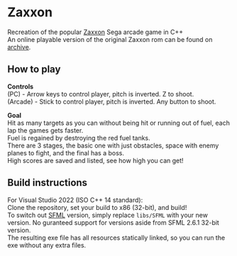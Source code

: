 # Zaxxon
Recreation of the popular [Zaxxon](https://wikipedia.org/wiki/Zaxxon) Sega arcade game in C++ \
An online playable version of the original Zaxxon rom can be found on [archive](https://archive.org/details/arcade_zaxxon).


## How to play
**Controls** \
(PC) - Arrow keys to control player, pitch is inverted. Z to shoot.\
(Arcade) - Stick to control player, pitch is inverted. Any button to shoot.

**Goal** \
Hit as many targets as you can without being hit or running out of fuel, each lap the games gets faster. \
Fuel is regained by destroying the red fuel tanks. \
There are 3 stages, the basic one with just obstacles, space with enemy planes to fight, and the final has a boss. \
High scores are saved and listed, see how high you can get!


## Build instructions
For Visual Studio 2022 (ISO C++ 14 standard): \
Clone the repository, set your build to x86 (32-bit), and build! \
To switch out [SFML](https://www.sfml-dev.org/) version, simply replace `libs/SFML` with your new version. No guranteed support for versions aside from SFML 2.6.1 32-bit version. \
The resulting exe file has all resources statically linked, so you can run the exe without any extra files.
